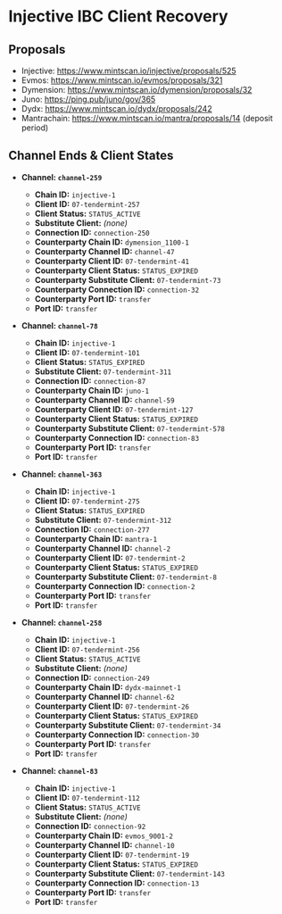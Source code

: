 # Injective IBC Client Recovery

## Proposals

- Injective: https://www.mintscan.io/injective/proposals/525
- Evmos: https://www.mintscan.io/evmos/proposals/321
- Dymension: https://www.mintscan.io/dymension/proposals/32
- Juno: https://ping.pub/juno/gov/365 
- Dydx: https://www.mintscan.io/dydx/proposals/242
- Mantrachain: https://www.mintscan.io/mantra/proposals/14 (deposit period)

## Channel Ends & Client States

- **Channel: `channel-259`**
  - **Chain ID:** `injective-1`
  - **Client ID:** `07-tendermint-257`
  - **Client Status:** `STATUS_ACTIVE`
  - **Substitute Client:** *(none)*
  - **Connection ID:** `connection-250`
  - **Counterparty Chain ID:** `dymension_1100-1`
  - **Counterparty Channel ID:** `channel-47`
  - **Counterparty Client ID:** `07-tendermint-41`
  - **Counterparty Client Status:** `STATUS_EXPIRED`
  - **Counterparty Substitute Client:** `07-tendermint-73`
  - **Counterparty Connection ID:** `connection-32`
  - **Counterparty Port ID:** `transfer`
  - **Port ID:** `transfer`

- **Channel: `channel-78`**
  - **Chain ID:** `injective-1`
  - **Client ID:** `07-tendermint-101`
  - **Client Status:** `STATUS_EXPIRED`
  - **Substitute Client:** `07-tendermint-311`
  - **Connection ID:** `connection-87`
  - **Counterparty Chain ID:** `juno-1`
  - **Counterparty Channel ID:** `channel-59`
  - **Counterparty Client ID:** `07-tendermint-127`
  - **Counterparty Client Status:** `STATUS_EXPIRED`
  - **Counterparty Substitute Client:** `07-tendermint-578`
  - **Counterparty Connection ID:** `connection-83`
  - **Counterparty Port ID:** `transfer`
  - **Port ID:** `transfer`

- **Channel: `channel-363`**
  - **Chain ID:** `injective-1`
  - **Client ID:** `07-tendermint-275`
  - **Client Status:** `STATUS_EXPIRED`
  - **Substitute Client:** `07-tendermint-312`
  - **Connection ID:** `connection-277`
  - **Counterparty Chain ID:** `mantra-1`
  - **Counterparty Channel ID:** `channel-2`
  - **Counterparty Client ID:** `07-tendermint-2`
  - **Counterparty Client Status:** `STATUS_EXPIRED`
  - **Counterparty Substitute Client:** `07-tendermint-8`
  - **Counterparty Connection ID:** `connection-2`
  - **Counterparty Port ID:** `transfer`
  - **Port ID:** `transfer`

- **Channel: `channel-258`**
  - **Chain ID:** `injective-1`
  - **Client ID:** `07-tendermint-256`
  - **Client Status:** `STATUS_ACTIVE`
  - **Substitute Client:** *(none)*
  - **Connection ID:** `connection-249`
  - **Counterparty Chain ID:** `dydx-mainnet-1`
  - **Counterparty Channel ID:** `channel-62`
  - **Counterparty Client ID:** `07-tendermint-26`
  - **Counterparty Client Status:** `STATUS_EXPIRED`
  - **Counterparty Substitute Client:** `07-tendermint-34`
  - **Counterparty Connection ID:** `connection-30`
  - **Counterparty Port ID:** `transfer`
  - **Port ID:** `transfer`

- **Channel: `channel-83`**
  - **Chain ID:** `injective-1`
  - **Client ID:** `07-tendermint-112`
  - **Client Status:** `STATUS_ACTIVE`
  - **Substitute Client:** *(none)*
  - **Connection ID:** `connection-92`
  - **Counterparty Chain ID:** `evmos_9001-2`
  - **Counterparty Channel ID:** `channel-10`
  - **Counterparty Client ID:** `07-tendermint-19`
  - **Counterparty Client Status:** `STATUS_EXPIRED`
  - **Counterparty Substitute Client:** `07-tendermint-143`
  - **Counterparty Connection ID:** `connection-13`
  - **Counterparty Port ID:** `transfer`
  - **Port ID:** `transfer`
